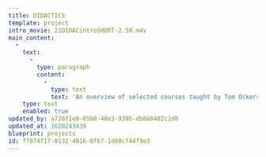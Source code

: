 ```yaml
---
title: DIDACTICS
template: project
intro_movie: 21DIDACintroSHORT-2.50.m4v
main_content:
  -
    text:
      -
        type: paragraph
        content:
          -
            type: text
            text: 'An overview of selected courses taught by Tom Ockerse in higher education from 1967 to 2018.'
    type: text
    enabled: true
updated_by: a726f1e0-85b0-48e3-939b-db6b8482c1d0
updated_at: 1620243439
blueprint: projects
id: f7874f17-0132-4016-8f67-1d88cf44f9e3
---
```

